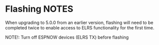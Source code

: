 # Flashing NOTES

When upgrading to 5.0.0 from an earlier version, flashing will need to be completed twice to enable access to ELRS functionality for the first time.

NOTE!: Turn off ESPNOW devices (ELRS TX) before flashing
